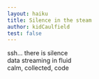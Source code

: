 ```yaml
---
layout: haiku
title: Silence in the steam
author: kidCaulfield
test: false
---
```


ssh... there is silence<br>
data streaming in fluid<br>
calm, collected, code
